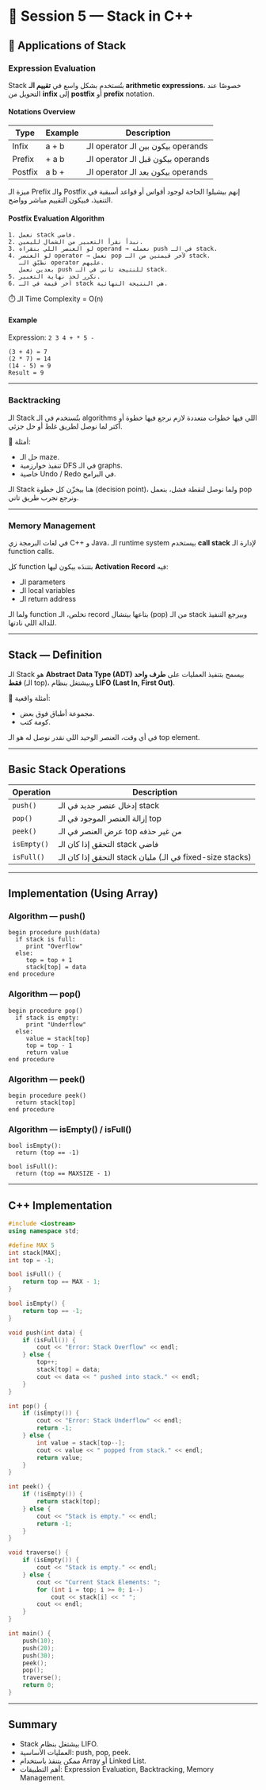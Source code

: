 # 🧩 Session 5 — Stack in C++

## 🧠 Applications of Stack

### Expression Evaluation

Stack بتُستخدم بشكل واسع في **تقييم الـ arithmetic expressions**، خصوصًا عند التحويل من **infix** إلى **postfix** أو **prefix** notation.

#### Notations Overview

| Type    | Example | Description                         |
| ------- | ------- | ----------------------------------- |
| Infix   | a + b   | الـ operator بيكون بين الـ operands |
| Prefix  | + a b   | الـ operator بيكون قبل الـ operands |
| Postfix | a b +   | الـ operator بيكون بعد الـ operands |

ميزة الـ Prefix والـ Postfix إنهم بيشيلوا الحاجة لوجود أقواس أو قواعد أسبقية في التنفيذ، فبيكون التقييم مباشر وواضح.

#### Postfix Evaluation Algorithm

```
1. نعمل stack فاضي.
2. نبدأ نقرأ التعبير من الشمال لليمين.
3. لو العنصر اللي بنقراه operand → نعمله push في الـ stack.
4. لو العنصر operator → نعمل pop لآخر قيمتين من الـ stack.
   نطبّق الـ operator عليهم.
   بعدين نعمل push للنتيجة تاني في الـ stack.
5. نكرر لحد نهاية التعبير.
6. آخر قيمة في الـ stack هي النتيجة النهائية.
```

⏱️ الـ Time Complexity = O(n)

#### Example

Expression: `2 3 4 + * 5 -`

```
(3 + 4) = 7
(2 * 7) = 14
(14 - 5) = 9
Result = 9
```

---

### Backtracking

الـ Stack بتُستخدم في الـ algorithms اللي فيها خطوات متعددة لازم نرجع فيها خطوة أو أكتر لما نوصل لطريق غلط أو حل جزئي.

📍 أمثلة:

* حل الـ maze.
* تنفيذ خوارزمية DFS في الـ graphs.
* خاصية Undo / Redo في البرامج.

الـ Stack هنا بيخزّن كل خطوة (decision point)، ولما نوصل لنقطة فشل، بنعمل pop ونرجع نجرب طريق تاني.

---

### Memory Management

في لغات البرمجة زي C++ و Java، الـ runtime system بيستخدم **call stack** لإدارة الـ function calls.

كل function بتتندَه بيكون ليها **Activation Record** فيه:

* الـ parameters
* الـ local variables
* الـ return address

ولما الـ function تخلص، الـ record بتاعها بيتشال (pop) من الـ stack وبيرجع التنفيذ للدالة اللي نادتها.

---

## Stack — Definition

الـ Stack هو **Abstract Data Type (ADT)** بيسمح بتنفيذ العمليات على **طرف واحد فقط** (الـ top)، وبيشتغل بنظام **LIFO (Last In, First Out)**.

🧱 أمثلة واقعية:

* مجموعة أطباق فوق بعض.
* كومة كتب.

في أي وقت، العنصر الوحيد اللي نقدر نوصل له هو الـ top element.

---

## Basic Stack Operations

| Operation   | Description                                               |
| ----------- | --------------------------------------------------------- |
| `push()`    | إدخال عنصر جديد في الـ stack                              |
| `pop()`     | إزالة العنصر الموجود في الـ top                           |
| `peek()`    | عرض العنصر في الـ top من غير حذفه                         |
| `isEmpty()` | التحقق إذا كان الـ stack فاضي                             |
| `isFull()`  | التحقق إذا كان الـ stack مليان (في الـ fixed-size stacks) |

---

## Implementation (Using Array)

### Algorithm — push()

```
begin procedure push(data)
  if stack is full:
     print "Overflow"
  else:
     top = top + 1
     stack[top] = data
end procedure
```

### Algorithm — pop()

```
begin procedure pop()
  if stack is empty:
     print "Underflow"
  else:
     value = stack[top]
     top = top - 1
     return value
end procedure
```

### Algorithm — peek()

```
begin procedure peek()
  return stack[top]
end procedure
```

### Algorithm — isEmpty() / isFull()

```
bool isEmpty():
  return (top == -1)

bool isFull():
  return (top == MAXSIZE - 1)
```

---

## C++ Implementation

```cpp
#include <iostream>
using namespace std;

#define MAX 5
int stack[MAX];
int top = -1;

bool isFull() {
    return top == MAX - 1;
}

bool isEmpty() {
    return top == -1;
}

void push(int data) {
    if (isFull()) {
        cout << "Error: Stack Overflow" << endl;
    } else {
        top++;
        stack[top] = data;
        cout << data << " pushed into stack." << endl;
    }
}

int pop() {
    if (isEmpty()) {
        cout << "Error: Stack Underflow" << endl;
        return -1;
    } else {
        int value = stack[top--];
        cout << value << " popped from stack." << endl;
        return value;
    }
}

int peek() {
    if (!isEmpty()) {
        return stack[top];
    } else {
        cout << "Stack is empty." << endl;
        return -1;
    }
}

void traverse() {
    if (isEmpty()) {
        cout << "Stack is empty." << endl;
    } else {
        cout << "Current Stack Elements: ";
        for (int i = top; i >= 0; i--)
            cout << stack[i] << " ";
        cout << endl;
    }
}

int main() {
    push(10);
    push(20);
    push(30);
    peek();
    pop();
    traverse();
    return 0;
}
```

---

## Summary

* Stack بيشتغل بنظام LIFO.
* العمليات الأساسية: push, pop, peek.
* ممكن يتنفذ باستخدام Array أو Linked List.
* أهم التطبيقات: Expression Evaluation, Backtracking, Memory Management.
